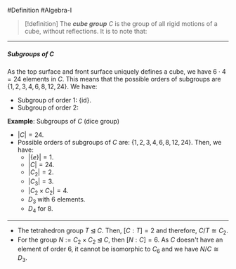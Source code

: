 #Definition #Algebra-I 

> [!definition]
> The ***cube group*** $C$ is the group of all rigid motions of a cube, without reflections. It is to note that: 
---
##### Subgroups of $C$
As the top surface and front surface uniquely defines a cube, we have $6\cdot 4=24$ elements in $C$. This means that the possible orders of subgroups are $\{1,2,3,4,6,8,12,24\}$. We have:
- Subgroup of order $1$: $\{ \text{id} \}$.
- Subgroup of order $2$: 


**Example**: Subgroups of $C$ (dice group)
- $|C|=24$.
- Possible orders of subgroups of $C$ are: $\{1,2,3,4,6,8,12,24\}$. Then, we have:
	- $|\{ e \}|=1$.
	- $|C|=24$.
	- $|C_{2}|=2$.
	- $|C_{3}|=3$.
	- $|C_{2}\times C_{2}|=4$. 
	- $D_{3}$ with $6$ elements.
	- $D_{4}$ for $8$.

---
- The tetrahedron group $T \unlhd C$. Then, $[C : T]=2$ and therefore, $C / T\cong C_{2}$. 
- For the group $N:=C_{2}\times C_{2} \unlhd C$, then $[N:C]=6$. As $C$ doesn't have an element of order $6$, it cannot be isomorphic to $C_{6}$ and we have $N / C\cong D_{3}$. 